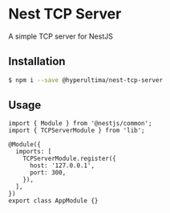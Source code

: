# Nest TCP Server

A simple TCP server for NestJS

## Installation

```bash
$ npm i --save @hyperultima/nest-tcp-server
```

## Usage

```
import { Module } from '@nestjs/common';
import { TCPServerModule } from 'lib';

@Module({
  imports: [
    TCPServerModule.register({
      host: '127.0.0.1',
      port: 300,
    }),
  ],
})
export class AppModule {}

```
